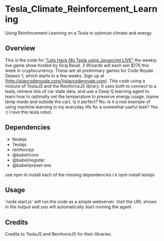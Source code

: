 # Tesla_Climate_Reinforcement_Learning
Using Reinforcement Learning on a Tesla to optimize climate and energy 

## Overview 

This is the code for ["Lets Hack My Tesla using Javascript LIVE"](https://youtu.be/i4XvlM_j3A0) the weekly live game show hosted by Siraj Raval. 3 Wizards will each win $175 this week in cryptocurrency. These are all preliminary games for Code Royale Season 1, which starts in a few weeks. Sign up at [http://playcoderoyale.com/](playcoderoyale.com). This code using a mixture of TeslaJS and the ReinforceJS library. It uses both to connect to a tesla, retrieve lots of car state data, and use a Deep Q learning agent to learn how to optimally set the temperature to preserve energy usage. (same temp inside and outside the car). Is it perfect? No. Is it a real example of using machine learning in my everyday life for a somewhat useful task? Yes. :) I love this tesla robot. 

## Dependencies

- Nodejs 
- Teslajs 
- reinforcejs
- @babel/core 
- @babel/register
- @babel/preset-env

use npm to install each of the missing dependencies i.e npm install teslajs

## Usage

'node start.js' will run the code as a simple webserver. Visit the URL shown in the output and you will automatically start running the agent. 


## Credits

Credits to TeslaJS and ReinforceJS for their libraries. 
